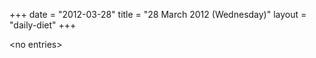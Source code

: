 +++
date = "2012-03-28"
title = "28 March 2012 (Wednesday)"
layout = "daily-diet"
+++

<p>&lt;no entries&gt;</p>